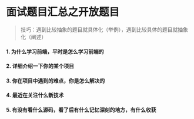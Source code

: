 # 面试题目汇总之开放题目

> 技巧：遇到比较抽象的题目就具体化（举例），遇到比较具体的题目就抽象化（阐述）

#### 1. 为什么学习前端，平时是怎么学习前端的

#### 2. 详细介绍一下你的某个项目

#### 3. 你在项目中遇到的难点，你是怎么解决的

#### 4. 最近在关注什么新技术

#### 5. 有没有看什么源码，看了后有什么记忆深刻的地方，有什么收获
